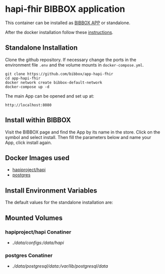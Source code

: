 # hapi-fhir BIBBOX application

This container can be installed as [BIBBOX APP](https://bibbox.readthedocs.io/en/latest/ "BIBBOX App Store") or standalone. 

After the docker installation follow these [instructions](INSTALL-APP.md).

## Standalone Installation 

Clone the github repository. If necessary change the ports in the environment file `.env` and the volume mounts in `docker-compose.yml`.

```
git clone https://github.com/bibbox/app-hapi-fhir
cd app-hapi-fhir
docker network create bibbox-default-network
docker-compose up -d
```

The main App can be opened and set up at:
```
http://localhost:8080
```

## Install within BIBBOX

Visit the BIBBOX page and find the App by its name in the store. Click on the symbol and select install. Then fill the parameters below and name your App, click install again.

## Docker Images used
  - [hapiproject/hapi](https://hub.docker.com/r/hapiproject/hapi) 
  - [postgres](https://hub.docker.com/r/postgres) 


 
## Install Environment Variables

  
The default values for the standalone installation are:

  
## Mounted Volumes
### hapiproject/hapi Conatiner
  - *./data/configs:/data/hapi*
### postgres Conatiner
  - *./data/postgresql/data:/var/lib/postgresql/data*

